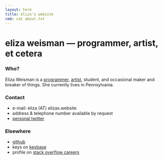 ```yaml
---
layout: term
title: eliza's website
cmd: cat about.txt
---
```


eliza weisman &mdash; programmer, artist, et cetera
=============================================

### Who?

Eliza Weisman is a [programmer](/code), [artist](/art), student, and occasional maker and breaker of things. She currently lives in Pennsylvania.

### Contact
+ e-mail: eliza (AT) elizas.website
+ address & telephone number available by request
+ <a class = "dir" href = "https://twitter.com/mycoliza">personal twitter</a>

### Elsewhere
+ <a class = "dir" href="https://github.com/hawkw">github</a>
+ keys on <a class = "dir" href="https://keybase.io/hawk">keybase</a>
+ profile on <a class = "dir" href="http://stackoverflow.com/story/eliza">stack overflow careers</a>
